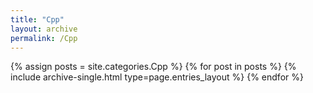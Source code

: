 ```yaml
---
title: "Cpp"
layout: archive
permalink: /Cpp
---
```



{% assign posts = site.categories.Cpp %}
{% for post in posts %} {% include archive-single.html type=page.entries_layout %} {% endfor %}